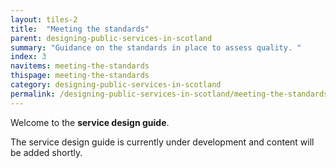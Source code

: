 ```yaml
---
layout: tiles-2
title:  "Meeting the standards"
parent: designing-public-services-in-scotland
summary: "Guidance on the standards in place to assess quality. "
index: 3
navitems: meeting-the-standards
thispage: meeting-the-standards
category: designing-public-services-in-scotland
permalink: /designing-public-services-in-scotland/meeting-the-standards/
---
```


Welcome to the **service design guide**.

The service design guide is currently under development and content will be
added shortly.
